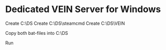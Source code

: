 # Dedicated VEIN Server for Windows

Create C:\DS
Create C:\DS\steamcmd
Create C:\DS\VEIN

Copy both bat-files into C:\DS

Run
